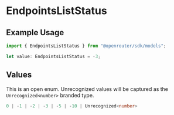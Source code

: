 # EndpointsListStatus

## Example Usage

```typescript
import { EndpointsListStatus } from "@openrouter/sdk/models";

let value: EndpointsListStatus = -3;
```

## Values

This is an open enum. Unrecognized values will be captured as the `Unrecognized<number>` branded type.

```typescript
0 | -1 | -2 | -3 | -5 | -10 | Unrecognized<number>
```